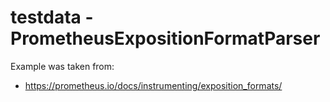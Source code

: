 # testdata - PrometheusExpositionFormatParser

Example was taken from:
- https://prometheus.io/docs/instrumenting/exposition_formats/
